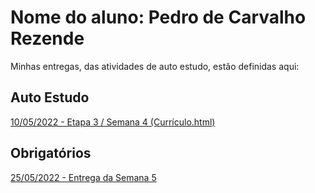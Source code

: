 # Nome do aluno: Pedro de Carvalho Rezende
Minhas entregas, das atividades de auto estudo, estão definidas aqui:
## Auto Estudo
<a href="https://github.com/Rezende00/Pedro-Rezende/tree/main/Organiza%C3%A7%C3%A3o%20das%20Semanas/03_AUT_EST_ENTREGA/Semana%204"> 10/05/2022 - Etapa 3 / Semana 4 (Currículo.html) </a>
## Obrigatórios
<a href="https://github.com/Rezende00/Pedro-Rezende/tree/main/Organiza%C3%A7%C3%A3o%20das%20Semanas/04_AUT_EST_EX_OBRIGATORIOS/Semana%205"> 25/05/2022 - Entrega da Semana 5 </a>
